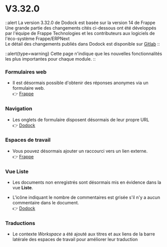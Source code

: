 # V3.32.0

::alert
La version 3.32.0 de Dodock est basée sur la version 14 de Frappe  
Une grande partie des changements cités ci-dessous ont été développés par l'équipe de Frappe Technologies et les contributeurs aux logiciels de l'éco-système Frappe/ERPNext  
Le détail des changements publiés dans Dodock est disponible sur [Gitlab](https://gitlab.com/dokos/dodock/-/releases/v3.32.0)
::

::alert{type=warning}
Cette page n'indique que les nouvelles fonctionnalités les plus importantes pour chaque module.
::


### Formulaires web

- Il est désormais possible d'obtenir des réponses anonymes via un formulaire web.  
:point_right: [Frappe](https://github.com/frappe/frappe/pull/20798)


### Navigation

- Les onglets de formulaire disposent désormais de leur propre URL  
:point_right: [Dodock](https://gitlab.com/dokos/dodock/-/merge_requests/140)


### Espaces de travail

- Vous pouvez désormais ajouter un raccourci vers un lien externe.  
:point_right: [Frappe](https://github.com/frappe/frappe/pull/20769)


### Vue Liste

- Les documents non enregistrés sont désormais mis en évidence dans la vue **Liste**.  

- L'icône indiquant le nombre de commentaires est grisée s'il n'y a aucun commentaire dans le document.  
:point_right: [Dodock](https://gitlab.com/dokos/dodock/-/merge_requests/141)


### Traductions

- Le contexte *Workspace* a été ajouté aux titres et aux liens de la barre latérale des espaces de travail pour améliorer leur traduction  


